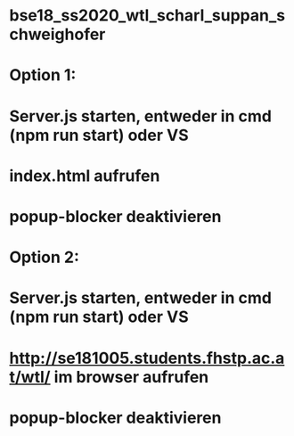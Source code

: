 # bse18_ss2020_wtl_scharl_suppan_schweighofer

# Option 1:
# Server.js starten, entweder in cmd (npm run start) oder VS
# index.html aufrufen
# popup-blocker deaktivieren

# Option 2:
# Server.js starten, entweder in cmd (npm run start) oder VS
# http://se181005.students.fhstp.ac.at/wtl/ im browser aufrufen
# popup-blocker deaktivieren

